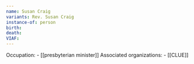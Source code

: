 ```yaml
---
name: Susan Craig
variants: Rev. Susan Craig
instance-of: person
birth: 
death: 
VIAF: 
---
```

Occupation: - [[presbyterian minister]]
Associated organizations: - [[CLUE]]
